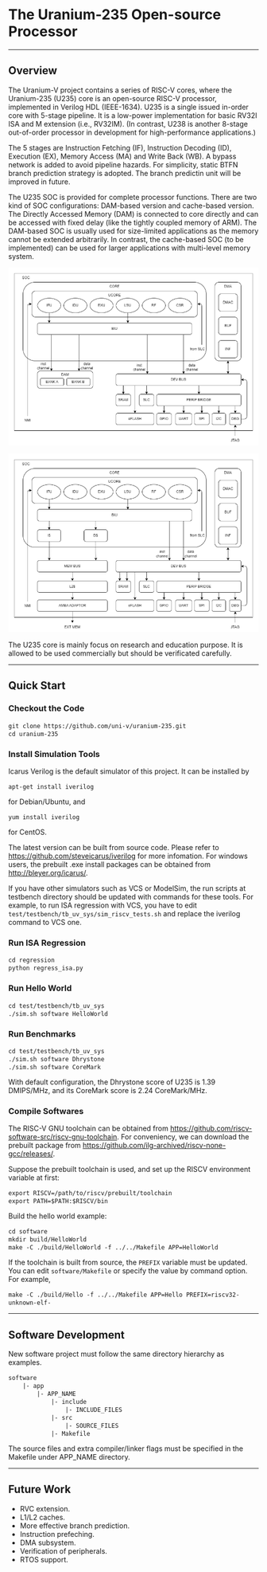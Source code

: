 The Uranium-235 Open-source Processor
=====================================

-----------
## Overview
The Uranium-V project contains a series of RISC-V cores, where the Uranium-235 (U235) core is an open-source RISC-V processor, implemented in Verilog HDL (IEEE-1634). U235 is a single issued in-order core with 5-stage pipeline. It is a low-power implementation for basic RV32I ISA and M extension (i.e., RV32IM). (In contrast, U238 is another 8-stage out-of-order processor in development for high-performance applications.)

The 5 stages are Instruction Fetching (IF), Instruction Decoding (ID), Execution (EX), Memory Access (MA) and Write Back (WB). A bypass network is added to avoid pipeline hazards. For simplicity, static BTFN branch prediction strategy is adopted. The branch predictin unit will be improved in future.

The U235 SOC is provided for complete processor functions. There are two kind of SOC configurations: DAM-based version and cache-based version. The Directly Accessed Memory (DAM) is connected to core directly and can be accessed with fixed delay (like the tightly coupled memory of ARM). The DAM-based SOC is usually used for size-limited applications as the memory cannot be extended arbitrarily. In contrast, the cache-based SOC (to be implemented) can be used for larger applications with multi-level memory system.

![alt The DAM-based SOC](https://github.com/uni-v/uranium-235/blob/master/doc/pics/uv_soc_arch_dam_version.png "The DAM-based SOC")

![alt The cache-based SOC](https://github.com/uni-v/uranium-235/blob/master/doc/pics/uv_soc_arch_cache_version.png "The cache-based SOC")

The U235 core is mainly focus on research and education purpose. It is allowed to be used commercially but should be verificated carefully.

--------------
## Quick Start

### Checkout the Code
```shell
git clone https://github.com/uni-v/uranium-235.git
cd uranium-235
```

### Install Simulation Tools
Icarus Verilog is the default simulator of this project. It can be installed by
```
apt-get install iverilog
```
for Debian/Ubuntu, and
```
yum install iverilog
```
for CentOS.

The latest version can be built from source code. Please refer to https://github.com/steveicarus/iverilog for more infomation. For windows users, the prebuilt .exe install packages can be obtained from http://bleyer.org/icarus/.

If you have other simulators such as VCS or ModelSim, the run scripts at testbench directory should be updated with commands for these tools. For example, to run ISA regression with VCS, you have to edit `test/testbench/tb_uv_sys/sim_riscv_tests.sh` and replace the iverilog command to VCS one.

### Run ISA Regression
```shell
cd regression
python regress_isa.py
```

### Run Hello World
```shell
cd test/testbench/tb_uv_sys
./sim.sh software HelloWorld
```

### Run Benchmarks
```shell
cd test/testbench/tb_uv_sys
./sim.sh software Dhrystone
./sim.sh software CoreMark
```

With default configuration, the Dhrystone score of U235 is 1.39 DMIPS/MHz, and its CoreMark score is 2.24 CoreMark/MHz.

### Compile Softwares
The RISC-V GNU toolchain can be obtained from https://github.com/riscv-software-src/riscv-gnu-toolchain. For conveniency, we can download the prebuilt package from https://github.com/ilg-archived/riscv-none-gcc/releases/.

Suppose the prebuilt toolchain is used, and set up the RISCV environment variable at first:
```shell
export RISCV=/path/to/riscv/prebuilt/toolchain
export PATH=$PATH:$RISCV/bin
```

Build the hello world example:
```shell
cd software
mkdir build/HelloWorld
make -C ./build/HelloWorld -f ../../Makefile APP=HelloWorld
```

If the toolchain is built from source, the `PREFIX` variable must be updated. You can edit `software/Makefile` or specify the value by command option. For example,
```shell
make -C ./build/Hello -f ../../Makefile APP=Hello PREFIX=riscv32-unknown-elf-
```

-----------------------
## Software Development
New software project must follow the same directory hierarchy as examples.
```
software
    |- app
        |- APP_NAME
            |- include
                |- INCLUDE_FILES
            |- src
                |- SOURCE_FILES
            |- Makefile
```

The source files and extra compiler/linker flags must be specified in the Makefile under APP_NAME directory.

--------------
## Future Work
* RVC extension.
* L1/L2 caches.
* More effective branch prediction.
* Instruction prefeching.
* DMA subsystem.
* Verification of peripherals.
* RTOS support.
